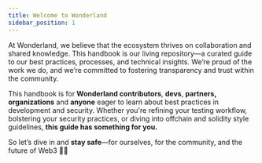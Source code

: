 ```yaml
---
title: Welcome to Wonderland
sidebar_position: 1
---
```


At Wonderland, we believe that the ecosystem thrives on collaboration and shared knowledge. This handbook is our living repository—a curated guide to our best practices, processes, and technical insights. We’re proud of the work we do, and we’re committed to fostering transparency and trust within the community.

This handbook is for **Wonderland contributors**, **devs**, **partners, organizations** and **anyone** eager to learn about best practices in development and security. Whether you're refining your testing workflow, bolstering your security practices, or diving into offchain and solidity style guidelines, **this guide has something for you.**

So let’s dive in and **stay safe**—for ourselves, for the community, and the future of Web3 🐇✨